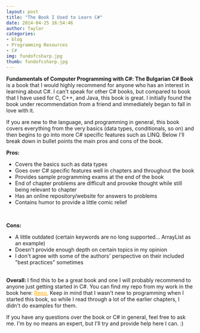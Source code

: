 ```yaml
---
layout: post
title: "The Book I Used to Learn C#"
date: 2014-04-25 16:54:46
author: Taylor
categories:
- blog
- Programming Resources
- C#
img: fundofcsharp.jpg
thumb: fundofcsharp.jpg
---
```


<b>Fundamentals of Computer Programming with C#: The Bulgarian C# Book</b> is a book that I would highly recommend for anyone who has an interest in learning about C#. I can't speak for other C# books, but compared to book that I have used for C, C++, and Java, this book is great. I initially found the book under recommendation from a friend and immediately began to fall in love with it. 
<!--more-->
If you are new to the language, and programming in general, this book covers everything from the very basics (data types, conditionals, so on) and then begins to go into more C# specific features such as LINQ. Below I'll break down in bullet points the main pros and cons of the book. 

<b>Pros:</b>
<ul>
    <li>Covers the basics such as data types</li>
    <li>Goes over C# specific features well in chapters and throughout the book</li>
    <li>Provides sample programming exams at the end of the book</li>
    <li>End of chapter problems are difficult and provoke thought while still being relevant to chapter</li>
    <li>Has an online repository/website for answers to problems</li>
    <li>Contains humor to provide a little comic relief</li>
</ul>
<br />

<b>Cons:</b>
<ul>
    <li>A little outdated (certain keywords are no long supported... ArrayList as an example)</li>
    <li>Doesn't provide enough depth on certain topics in my opinion</li>
    <li>I don't agree with some of the authors' perspective on their included "best practices" sometimes</li>
</ul>
<br />
<b>Overall: </b>
I find this to be a great book and one I will probably recommend to anyone just getting started in C#. You can find my repo from my work in the book here: <a href="https://github.com/TaylorCSmith/AdditionalCSharp/tree/master/CSharp_Book_Work" style="color:orange">Repo.</a> Keep in mind that I wasn't new to programming when I started this book, so while I read through a lot of the earlier chapters, I didn't do examples for them. <br /> 

If you have any questions over the book or C# in general, feel free to ask me. I'm by no means an expert, but I'll try and provide help here I can. :)

[hampden]: https://github.com/jekyll/jekyll
